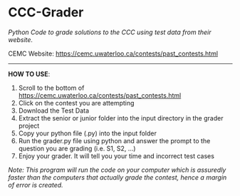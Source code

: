 # CCC-Grader

_Python Code to grade solutions to the CCC using test data from their website._

CEMC Website: https://cemc.uwaterloo.ca/contests/past_contests.html

------------------------------------------------------------------
**HOW TO USE**:
1. Scroll to the bottom of https://cemc.uwaterloo.ca/contests/past_contests.html
2. Click on the contest you are attempting
3. Download the Test Data
4. Extract the senior or junior folder into the input directory in the grader project
5. Copy your python file (.py) into the input folder
6. Run the grader.py file using python and answer the prompt to the question you are grading (i.e. S1, S2, ...)
7. Enjoy your grader. It will tell you your time and incorrect test cases

_Note: This program will run the code on your computer which is assuredly faster than the computers that actually grade the contest, hence a margin of error is created._
